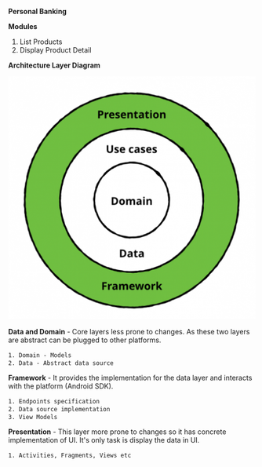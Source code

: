 **Personal Banking**

**Modules**

1. List Products
2. Display Product Detail

**Architecture Layer Diagram**

![](media/Clean_Architecture_Diagram.png)

**Data and Domain** - Core layers less prone to changes. As these two layers are abstract can be plugged to other platforms.
    
    1. Domain - Models 
    2. Data - Abstract data source
    
**Framework** - It provides the implementation for the data layer and interacts with the platform (Android SDK).   

    1. Endpoints specification
    2. Data source implementation
    3. View Models 
    
**Presentation** - This layer more prone to changes so it has concrete implementation of UI. It's only task is display the data in UI.

    1. Activities, Fragments, Views etc
    
    
